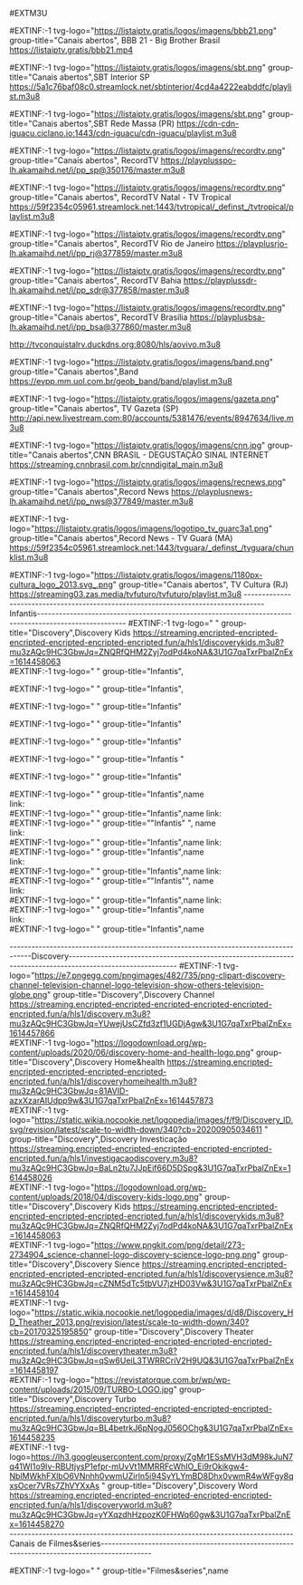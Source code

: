 #EXTM3U

#EXTINF:-1 tvg-logo="https://listaiptv.gratis/logos/imagens/bbb21.png" group-title="Canais abertos", BBB 21 - Big Brother Brasil
https://listaiptv.gratis/bbb21.mp4

#EXTINF:-1 tvg-logo="https://listaiptv.gratis/logos/imagens/sbt.png" group-title="Canais abertos",SBT Interior SP
https://5a1c76baf08c0.streamlock.net/sbtinterior/4cd4a4222eabddfc/playlist.m3u8

#EXTINF:-1 tvg-logo="https://listaiptv.gratis/logos/imagens/sbt.png" group-title="Canais abertos",SBT Rede Massa (PR)
https://cdn-cdn-iguacu.ciclano.io:1443/cdn-iguacu/cdn-iguacu/playlist.m3u8

#EXTINF:-1 tvg-logo="https://listaiptv.gratis/logos/imagens/recordtv.png" group-title="Canais abertos", RecordTV
https://playplusspo-lh.akamaihd.net/i/pp_sp@350176/master.m3u8

#EXTINF:-1 tvg-logo="https://listaiptv.gratis/logos/imagens/recordtv.png" group-title="Canais abertos", RecordTV Natal - TV Tropical
https://59f2354c05961.streamlock.net:1443/tvtropical/_definst_/tvtropical/playlist.m3u8

#EXTINF:-1 tvg-logo="https://listaiptv.gratis/logos/imagens/recordtv.png" group-title="Canais abertos", RecordTV Rio de Janeiro
https://playplusrjo-lh.akamaihd.net/i/pp_rj@377859/master.m3u8

#EXTINF:-1 tvg-logo="https://listaiptv.gratis/logos/imagens/recordtv.png" group-title="Canais abertos", RecordTV Bahia
https://playplussdr-lh.akamaihd.net/i/pp_sdr@377858/master.m3u8

#EXTINF:-1 tvg-logo="https://listaiptv.gratis/logos/imagens/recordtv.png" group-title="Canais abertos", RecordTV Brasília
https://playplusbsa-lh.akamaihd.net/i/pp_bsa@377860/master.m3u8

http://tvconquistalrv.duckdns.org:8080/hls/aovivo.m3u8

#EXTINF:-1 tvg-logo="https://listaiptv.gratis/logos/imagens/band.png" group-title="Canais abertos",Band
https://evpp.mm.uol.com.br/geob_band/band/playlist.m3u8

#EXTINF:-1 tvg-logo="https://listaiptv.gratis/logos/imagens/gazeta.png" group-title="Canais abertos", TV Gazeta (SP)
http://api.new.livestream.com:80/accounts/5381476/events/8947634/live.m3u8

#EXTINF:-1 tvg-logo="https://listaiptv.gratis/logos/imagens/cnn.jpg" group-title="Canais abertos",CNN BRASIL - DEGUSTAÇÃO SINAL INTERNET
https://streaming.cnnbrasil.com.br/cnndigital_main.m3u8

#EXTINF:-1 tvg-logo="https://listaiptv.gratis/logos/imagens/recnews.png" group-title="Canais abertos",Record News
https://playplusnews-lh.akamaihd.net/i/pp_nws@377849/master.m3u8

#EXTINF:-1 tvg-logo="https://listaiptv.gratis/logos/imagens/logotipo_tv_guarc3a1.png" group-title="Canais abertos",Record News - TV Guará (MA)
https://59f2354c05961.streamlock.net:1443/tvguara/_definst_/tvguara/chunklist.m3u8

#EXTINF:-1 tvg-logo="https://listaiptv.gratis/logos/imagens/1180px-cultura_logo_2013.svg_.png" group-title="Canais abertos", TV Cultura  (RJ)
https://streaming03.zas.media/tvfuturo/tvfuturo/playlist.m3u8
-----------------------------------------------------------------------------------Infantis------------------------------------------------------------------------------------------------------
#EXTINF:-1 tvg-logo="                                             " group-title="Discovery",Discovery Kids
https://streaming.encripted-encripted-encripted-encripted-encripted-encripted.fun/a/hls1/discoverykids.m3u8?mu3zAQc9HC3GbwJq=ZNQRfQHM2Zyj7odPd4koNA&3U1G7qaTxrPbalZnEx=1614458063                                 
#EXTINF:-1 tvg-logo="                                            " group-title="Infantis",

#EXTINF:-1  tvg-logo="                                            " group-title="Infantis",

#EXTINF:-1 tvg-logo="                                             " group-title="Infantis"

#EXTINF:-1 tvg-logo="                                            " group-title="Infantis" 
               
#EXTINF:-1 tvg-logo="                                            " group-title="Infantis"
         
#EXTINF:-1  tvg-logo="                                            " group-title="Infantis "

#EXTINF:-1 tvg-logo="                                             " group-title="Infantis"

#EXTINF:-1 tvg-logo="                                            " group-title="Infantis",name                      
link:                                                                                                                                                                                
#EXTINF:-1 tvg-logo="                                            " group-title="Infantis",name 
 link:                                                                                                                                                          
#EXTINF:-1  tvg-logo="                                            " group-title=""Infantis" ", name                                    
 link:                                                                                                                                                           
#EXTINF:-1 tvg-logo="                                             " group-title="Infantis",name
link:                                                                                                                                                       
#EXTINF:-1 tvg-logo="                                            " group-title="Infantis",name                      
link:                                                                                                                                                                                
#EXTINF:-1 tvg-logo="                                            " group-title="Infantis",name 
 link:                                                                                                                                                          
#EXTINF:-1  tvg-logo="                                            " group-title=""Infantis"", name                                    
 link:                                                                                                                                                           
#EXTINF:-1 tvg-logo="                                             " group-title="Infantis",name
link:                                                                                                                                                       
#EXTINF:-1 tvg-logo="                                            " group-title="Infantis",name                      
link:                                                                                                                                                                                
#EXTINF:-1 tvg-logo="                                            " group-title="Infantis",name 
        
------------------------------------------------------------------------------------Discovery------------------------------------------------------------------------------------------------------------
#EXTINF:-1 tvg-logo="https://e7.pngegg.com/pngimages/482/735/png-clipart-discovery-channel-television-channel-logo-television-show-others-television-globe.png" group-title="Discovery",Discovery Channel          
https://streaming.encripted-encripted-encripted-encripted-encripted-encripted.fun/a/hls1/discovery.m3u8?mu3zAQc9HC3GbwJq=YUwejUsCZfd3zf1UGDjAgw&3U1G7qaTxrPbalZnEx=1614457866                                                                                                                                                                              
#EXTINF:-1 tvg-logo="https://logodownload.org/wp-content/uploads/2020/06/discovery-home-and-health-logo.png" group-title="Discovery",Discovery Home&health
https://streaming.encripted-encripted-encripted-encripted-encripted-encripted.fun/a/hls1/discoveryhomeihealth.m3u8?mu3zAQc9HC3GbwJq=81AVID-azxXzarAIUdpp9w&3U1G7qaTxrPbalZnEx=1614457873                                                                                                                                              
#EXTINF:-1  tvg-logo="https://static.wikia.nocookie.net/logopedia/images/f/f9/Discovery_ID.svg/revision/latest/scale-to-width-down/340?cb=20200905034611 " group-title="Discovery",Discovery Investicação             
https://streaming.encripted-encripted-encripted-encripted-encripted-encripted.fun/a/hls1/investigacaodiscovery.m3u8?mu3zAQc9HC3GbwJq=BaLn2tu7JJpEif66D5DSpg&3U1G7qaTxrPbalZnEx=1614458026                                                                                                                                                        
#EXTINF:-1 tvg-logo="https://logodownload.org/wp-content/uploads/2018/04/discovery-kids-logo.png" group-title="Discovery",Discovery Kids
https://streaming.encripted-encripted-encripted-encripted-encripted-encripted.fun/a/hls1/discoverykids.m3u8?mu3zAQc9HC3GbwJq=ZNQRfQHM2Zyj7odPd4koNA&3U1G7qaTxrPbalZnEx=1614458063                                                                                                                                                       
#EXTINF:-1 tvg-logo="https://www.pngkit.com/png/detail/273-2734904_science-channel-logo-discovery-science-logo-png.png" group-title="Discovery",Discovery Sience
https://streaming.encripted-encripted-encripted-encripted-encripted-encripted.fun/a/hls1/discoverysience.m3u8?mu3zAQc9HC3GbwJq=cZNM5dTc5tbVU7jzHD03Vw&3U1G7qaTxrPbalZnEx=1614458104                                                                                                                                                                               
#EXTINF:-1 tvg-logo="https://static.wikia.nocookie.net/logopedia/images/d/d8/Discovery_HD_Theather_2013.png/revision/latest/scale-to-width-down/340?cb=20170325195850" group-title="Discovery",Discovery Theater
https://streaming.encripted-encripted-encripted-encripted-encripted-encripted.fun/a/hls1/discoverytheater.m3u8?mu3zAQc9HC3GbwJq=qSw6UeiL3TWRRCriV2H9UQ&3U1G7qaTxrPbalZnEx=1614458197                                                                                                                                                          
#EXTINF:-1  tvg-logo="https://revistatorque.com.br/wp/wp-content/uploads/2015/09/TURBO-LOGO.jpg" group-title="Discovery",Discovery Turbo                    
https://streaming.encripted-encripted-encripted-encripted-encripted-encripted.fun/a/hls1/discoveryturbo.m3u8?mu3zAQc9HC3GbwJq=BL4betrkJ6pNogJ056OChg&3U1G7qaTxrPbalZnEx=1614458235                                                                                                                                                         
#EXTINF:-1 tvg-logo=https://lh3.googleusercontent.com/proxy/ZgMr1ESsMVH3dM98kJuN7q41WI1o9Iv-RBUtjysP1efpr-mUvVt1MMRRFcWhIO_Ei9rOkikgw4-NblMWkhFXlbO6VNnhh0ywmUZirln5i94SyYLYmBD8Dhx0vwmR4wWFgy8qxsOcer7VRs7ZhVYXxAs " group-title="Discovery",Discovery Word
https://streaming.encripted-encripted-encripted-encripted-encripted-encripted.fun/a/hls1/discoveryworld.m3u8?mu3zAQc9HC3GbwJq=yYXqzdhHzpozK0FHWq60gw&3U1G7qaTxrPbalZnEx=1614458270                                      
------------------------------------------------------------------------------Canais de Filmes&series--------------------------------------------------------------------------------------------

                                                                                                                                                
#EXTINF:-1 tvg-logo="                                            " group-title="Filmes&series",name
